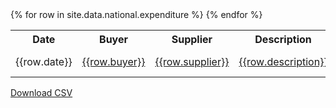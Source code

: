 ---
---
<table class='table table-striped'>
  <tr>
    <th>Date</th>
    <th>Buyer</th>
    <th>Supplier</th>
    <th>Description</th>
    <th>Total Paid</th>
  </tr>
  {% for row in site.data.national.expenditure %}
    <tr>
      <td>{{row.date}}</td>
      <td><a href='{{row.buyer_url}}'>{{row.buyer}}</a></td>
      <td><a href='{{row.supplier_url}}'>{{row.supplier}}</a></td>
      <td><a href='http://www.unspsc.org/search-code/default.aspx?CSS={{row.unspsc_code}}'>{{row.description}}</a></td>
      <td>£{{row.total_paid}}</td>
    </tr>
  {% endfor %}
</table>

<a class='btn btn-primary' href='expenditure.csv'><i class='fa fa-cloud-download'></i> Download CSV</a>